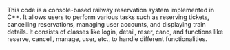This code is a console-based railway reservation system implemented in C++. 
It allows users to perform various tasks such as reserving tickets, cancelling reservations, managing user accounts, and displaying train details. 
It consists of classes like login, detail, reser, canc, and functions like reserve, cancell, manage, user, etc., to handle different functionalities.

